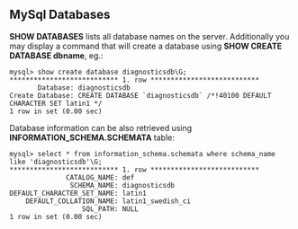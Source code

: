 
MySql Databases
---------------

**SHOW DATABASES** lists all database names on the server. Additionally you may display a command that will create a database using **SHOW CREATE DATABASE dbname**, eg.:

    mysql> show create database diagnosticsdb\G;
    *************************** 1. row ***************************
           Database: diagnosticsdb
    Create Database: CREATE DATABASE `diagnosticsdb` /*!40100 DEFAULT CHARACTER SET latin1 */
    1 row in set (0.00 sec)

Database information can be also retrieved using **INFORMATION\_SCHEMA.SCHEMATA** table:

    mysql> select * from information_schema.schemata where schema_name like 'diagnosticsdb'\G;
    *************************** 1. row ***************************
                  CATALOG_NAME: def
                   SCHEMA_NAME: diagnosticsdb
    DEFAULT_CHARACTER_SET_NAME: latin1
        DEFAULT_COLLATION_NAME: latin1_swedish_ci
                      SQL_PATH: NULL
    1 row in set (0.00 sec)